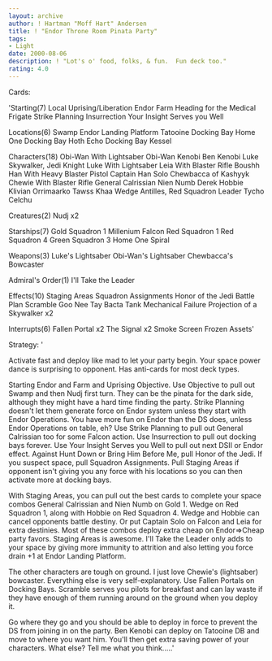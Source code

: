 ```yaml
---
layout: archive
author: ! Hartman "Moff Hart" Andersen
title: ! "Endor Throne Room Pinata Party"
tags:
- Light
date: 2000-08-06
description: ! "Lot's o' food, folks, & fun.  Fun deck too."
rating: 4.0
---
```

Cards: 

'Starting(7)
Local Uprising/Liberation
Endor
Farm
Heading for the Medical Frigate
Strike Planning
Insurrection
Your Insight Serves you Well

Locations(6)
Swamp
Endor Landing Platform
Tatooine Docking Bay
Home One Docking Bay
Hoth Echo Docking Bay
Kessel

Characters(18)
Obi-Wan With Lightsaber
Obi-Wan Kenobi
Ben Kenobi
Luke Skywalker, Jedi Knight
Luke With Lightsaber
Leia With Blaster Rifle
Boushh
Han With Heavy Blaster Pistol
Captain Han Solo
Chewbacca of Kashyyk
Chewie With Blaster Rifle
General Calrissian
Nien Numb
Derek Hobbie Klivian
Orrimaarko
Tawss Khaa
Wedge Antilles, Red Squadron Leader
Tycho Celchu

Creatures(2)
Nudj x2

Starships(7)
Gold Squadron 1
Millenium Falcon
Red Squadron 1
Red Squadron 4
Green Squadron 3
Home One
Spiral

Weapons(3)
Luke's Lightsaber
Obi-Wan's Lightsaber
Chewbacca's Bowcaster

Admiral's Order(1)
I'll Take the Leader

Effects(10)
Staging Areas
Squadron Assignments
Honor of the Jedi
Battle Plan
Scramble
Goo Nee Tay
Bacta Tank
Mechanical Failure
Projection of a Skywalker x2

Interrupts(6)
Fallen Portal x2
The Signal x2
Smoke Screen
Frozen Assets'

Strategy: '

Activate fast and deploy like mad to let your party begin.  Your space power dance is surprising to opponent. Has anti-cards for most deck types.

Starting Endor and Farm and Uprising Objective. Use Objective to pull out Swamp and then Nudj first turn. They can be the pinata for the dark side, although they might have a hard time finding the party.  Strike Planning doesn't let them generate force on Endor system unless they start with Endor Operations. You have more fun on Endor than the DS does, unless Endor Operations on table, eh?  Use Strike Planning to pull out General Calrissian too for some Falcon action. Use Insurrection to pull out docking bays forever. Use Your Insight Serves you Well to pull out next DSII or Endor effect. Against Hunt Down or Bring Him Before Me, pull Honor of the Jedi. If you suspect space, pull Squadron Assignments. Pull Staging Areas if opponent isn't giving you any force with his locations so you can then activate more at docking bays.

With Staging Areas, you can pull out the best cards to complete your space combos General Calrissian and Nien Numb on Gold 1. Wedge on Red Squadron 1, along with Hobbie on Red Squadron 4. Wedge and Hobbie can cancel opponents battle destiny. Or put Captain Solo on Falcon and Leia for extra destinies. Most of these combos deploy extra cheap on Endor=>Cheap party favors.  Staging Areas is awesome. I'll Take the Leader only adds to your space by giving more immunity to attrition and also letting you force drain +1 at Endor Landing Platform.

The other characters are tough on ground. I just love Chewie's (lightsaber) bowcaster. Everything else is very self-explanatory. Use Fallen Portals on Docking Bays. Scramble serves you pilots for breakfast and can lay waste if they have enough of them running around on the ground when you deploy it.

Go where they go and you should be able to deploy in force to prevent the DS from joining in on the party. Ben Kenobi can deploy on Tatooine DB and move to where you want him. You'll then get extra saving power of your characters. What else? Tell me what you think.....'